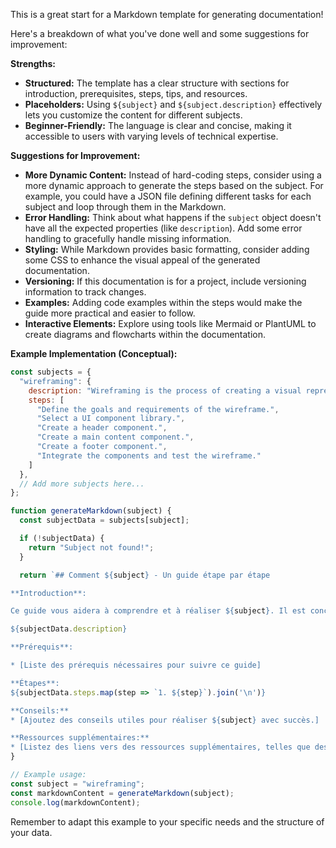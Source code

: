 This is a great start for a Markdown template for generating documentation! 

Here's a breakdown of what you've done well and some suggestions for improvement:

**Strengths:**

* **Structured:** The template has a clear structure with sections for introduction, prerequisites, steps, tips, and resources.
* **Placeholders:**  Using `${subject}` and `${subject.description}` effectively lets you customize the content for different subjects.
* **Beginner-Friendly:** The language is clear and concise, making it accessible to users with varying levels of technical expertise.

**Suggestions for Improvement:**

* **More Dynamic Content:** Instead of hard-coding steps, consider using a more dynamic approach to generate the steps based on the subject. For example, you could have a JSON file defining different tasks for each subject and loop through them in the Markdown.
* **Error Handling:**  Think about what happens if the `subject` object doesn't have all the expected properties (like `description`).  Add some error handling to gracefully handle missing information.
* **Styling:**  While Markdown provides basic formatting, consider adding some CSS to enhance the visual appeal of the generated documentation.
* **Versioning:**  If this documentation is for a project, include versioning information to track changes.
* **Examples:**  Adding code examples within the steps would make the guide more practical and easier to follow.
* **Interactive Elements:** Explore using tools like Mermaid or PlantUML to create diagrams and flowcharts within the documentation.

**Example Implementation (Conceptual):**

```javascript
const subjects = {
  "wireframing": {
    description: "Wireframing is the process of creating a visual representation of a website or application's structure and content.",
    steps: [
      "Define the goals and requirements of the wireframe.",
      "Select a UI component library.",
      "Create a header component.",
      "Create a main content component.",
      "Create a footer component.",
      "Integrate the components and test the wireframe."
    ]
  },
  // Add more subjects here...
};

function generateMarkdown(subject) {
  const subjectData = subjects[subject];

  if (!subjectData) {
    return "Subject not found!";
  }

  return `## Comment ${subject} - Un guide étape par étape

**Introduction**:

Ce guide vous aidera à comprendre et à réaliser ${subject}. Il est conçu pour les débutants et les utilisateurs intermédiaires qui souhaitent apprendre les bases de ${subject}.

${subjectData.description}

**Prérequis**:

* [Liste des prérequis nécessaires pour suivre ce guide]

**Étapes**:
${subjectData.steps.map(step => `1. ${step}`).join('\n')}

**Conseils:**
* [Ajoutez des conseils utiles pour réaliser ${subject} avec succès.]

**Ressources supplémentaires:**
* [Listez des liens vers des ressources supplémentaires, telles que des tutoriels, des articles de blog ou des forums, qui peuvent être utiles aux utilisateurs.]`;
}

// Example usage:
const subject = "wireframing";
const markdownContent = generateMarkdown(subject);
console.log(markdownContent); 
```

Remember to adapt this example to your specific needs and the structure of your data.
